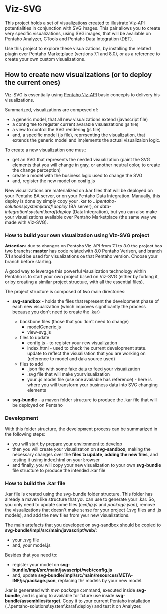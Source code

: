 # Viz-SVG

This project holds a set of visualizations created to illustrate Viz-API potentialities in conjunction with SVG images. This pair allows you to create very specific visualizations, using SVG images, that will be available on Pentaho Analyzer, CTools and Pentaho Data Integration (DET).

Use this project to explore these visualizations, by installing the related plugin over Pentaho Marketplace (versions 7.1 and 8.0), or as a reference to create your own custom visualizations.

## How to create new visualizations (or to deploy the current ones)

Viz-SVG is essentially using [Pentaho Viz-API](https://help.pentaho.com/Documentation/8.0/Developer_Center/JavaScript_API/platform/pentaho.visual.html) basic concepts to delivery his visualizations. 

Summarized, visualizations are composed of:

* a generic model, that all new visualizations extend (javascript file)
* a config file to register current available visualizations (js file)
* a view to control the SVG rendering (js file)
* and, a specific model (js file), representing the visualization, that extends the generic model and implements the actual visualizaion logic.

To create a new visualization one must:

* get an SVG that represents the needed visualization (paint the SVG elements that you will change in gray, or another neutral color, to create the change perception)
* create a model with the business logic used to change the SVG
* and, register the new model on config.js

New visualizations are materialized on .kar files that will be deployed on your Pentaho BA server, or on your Pentaho Data Integration. 
Manually, this deploy is done by simply copy your .kar to _..\pentaho-solutions\system\karaf\deploy_ (BA server), or _data-integration\system\karaf\deploy_ (Data Integration), but you can also make your visualizations available over Pentaho Marketplace (the same way we made with Viz-SVG).

### How to build  your own visualization using Viz-SVG project 

**Attention:** due to changes on Pentaho Viz-API from 7.1 to 8.0 the project has two branchs: **master** has code related with 8.0 Pentaho Verison, and branch **7.1** should be used for visualizations on that Pentaho version. Choose your branch before starting.  

A good way to leverage this powerful visualization technology within Pentaho is to start your own project based on Viz-SVG (either by forking it, or by creating a similar project structure, with all the essential files). 

The project structure is composed of two main directories:

* **svg-sandbox** - holds the files that represent the development phase of each new visualization (which improves significantly the process because you don't need to create the .kar)
	* backbone files (those that you don't need to change)
		* modelGeneric.js
		* view-svg.js
	* files to update
		* config.js - to register your new visualization
		* index.html - used to check the current development state. update to reflect the visualization that you are working on (reference to model and data source used)
	* files to add
		* .json file with some fake data to feed your visualization
		* .svg file that will make your visualization
		* your .js model file (use one available has reference) - here is where you will transform your business data into SVG changing elements

* **svg-bundle** - a maven folder structure to produce the .kar file that will be deployed on Pentaho

### Development

With this folder structure, the development process can be summarized in the following steps: 

* you will start by [prepare your environment to develop](http://pentaho.github.io/pentaho-platform-plugin-common-ui/platform/visual/samples/bar-d3-sandbox/step1-environment-preparation)
* then you will create your visualization on **svg-sandbox**, making the necessary changes over the **files to update**, **adding the new files**, and testing it using index.html on your browser
* and finally, you will copy your new visualization to your own **svg-bundle** file structure to produce the intended .kar file

### How to build the .kar file

.kar file is created using the svg-bundle folder structure. This folder has already a maven like structure that you can use to generate your .kar. So, you only need to update some files (_config.js_ and _package.json_), remove the visualizations that doesn't make sense for your project (.svg files and .js models), and add the new files from your new visualizations.

The main artefacts that you developed on svg-sandbox should be copied to **svg-bundle/impl/src/main/javascript/web/**:

* your .svg file
* and, your model.js

Besides that you need to:

* register your model on **svg-bundle/impl/src/main/javascript/web/config.js** 
* and, update **svg-bundle/impl/src/main/resources/META-INF/js/package.json**, replacing the models by your new model.

.kar is generated with _mvn package_ command, executed inside **svg-bundle**, and is going to available for future use inside **svg-bundle/assemblies/target**. Copy it to your current Pentaho installation (..\pentaho-solutions\system\karaf\deploy) and test it on Analyzer.



